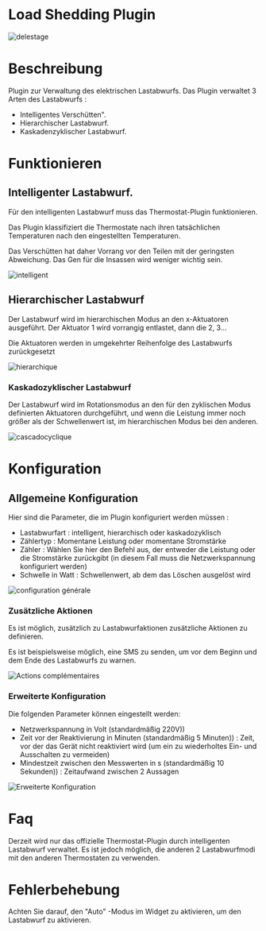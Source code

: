 # Load Shedding Plugin 

![delestage](./images/delestage_screenshot1.png)

# Beschreibung 

Plugin zur Verwaltung des elektrischen Lastabwurfs. Das Plugin verwaltet 3 Arten des Lastabwurfs :

-   Intelligentes Verschütten".
-   Hierarchischer Lastabwurf.
-   Kaskadenzyklischer Lastabwurf.

# Funktionieren 

## Intelligenter Lastabwurf. 

Für den intelligenten Lastabwurf muss das Thermostat-Plugin funktionieren.

Das Plugin klassifiziert die Thermostate nach ihren tatsächlichen Temperaturen nach den eingestellten Temperaturen.

Das Verschütten hat daher Vorrang vor den Teilen mit der geringsten Abweichung. Das Gen für die Insassen wird weniger wichtig sein.

![intelligent](./images/smart.png)

## Hierarchischer Lastabwurf 

Der Lastabwurf wird im hierarchischen Modus an den x-Aktuatoren ausgeführt.
Der Aktuator 1 wird vorrangig entlastet, dann die 2, 3…

Die Aktuatoren werden in umgekehrter Reihenfolge des Lastabwurfs zurückgesetzt

![hierarchique](./images/hierarchique.png)

### Kaskadozyklischer Lastabwurf 

Der Lastabwurf wird im Rotationsmodus an den für den zyklischen Modus definierten Aktuatoren durchgeführt, und wenn die Leistung immer noch größer als der Schwellenwert ist, im hierarchischen Modus bei den anderen.

![cascadocyclique](./images/cascadocyclique.png)

# Konfiguration 

## Allgemeine Konfiguration 

Hier sind die Parameter, die im Plugin konfiguriert werden müssen :

-   Lastabwurfart : intelligent, hierarchisch oder kaskadozyklisch
-   Zählertyp : Momentane Leistung oder momentane Stromstärke
-   Zähler : Wählen Sie hier den Befehl aus, der entweder die Leistung oder die Stromstärke zurückgibt (in diesem Fall muss die Netzwerkspannung konfiguriert werden)
-   Schwelle in Watt : Schwellenwert, ab dem das Löschen ausgelöst wird

![configuration générale](./images/configuration_generale.png)

### Zusätzliche Aktionen 

Es ist möglich, zusätzlich zu Lastabwurfaktionen zusätzliche Aktionen zu definieren.

Es ist beispielsweise möglich, eine SMS zu senden, um vor dem Beginn und dem Ende des Lastabwurfs zu warnen.

![Actions complémentaires](./images/actions_complementaires.png)

### Erweiterte Konfiguration 

Die folgenden Parameter können eingestellt werden:

-   Netzwerkspannung in Volt (standardmäßig 220V))
-   Zeit vor der Reaktivierung in Minuten (standardmäßig 5 Minuten)) : Zeit, vor der das Gerät nicht reaktiviert wird (um ein zu wiederholtes Ein- und Ausschalten zu vermeiden)
-   Mindestzeit zwischen den Messwerten in s (standardmäßig 10 Sekunden)) : Zeitaufwand zwischen 2 Aussagen

![Erweiterte Konfiguration](./images/configuration_avancee.png)

# Faq 

Derzeit wird nur das offizielle Thermostat-Plugin durch intelligenten Lastabwurf verwaltet. Es ist jedoch möglich, die anderen 2 Lastabwurfmodi mit den anderen Thermostaten zu verwenden.

# Fehlerbehebung 

Achten Sie darauf, den "Auto" -Modus im Widget zu aktivieren, um den Lastabwurf zu aktivieren.
